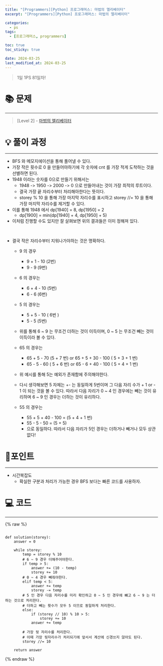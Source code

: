 ```yaml
---
title: "[Programmers][Python] 프로그래머스: 마법의 엘리베이터"
excerpt: "[Programmers][Python] 프로그래머스: 마법의 엘리베이터"

categories:
  - ps
tags:
  - [프로그래머스, programmers]

toc: true
toc_sticky: true

date: 2024-03-25
last_modified_at: 2024-03-25
---
```


> 1일 1PS 81일차!

# 📚 문제

---

> [Level 2] -
> [마법의 엘리베이터](https://school.programmers.co.kr/learn/courses/30/lessons/148653)

# 💡 풀이 과정

---

- BFS 와 메모지에이션을 통해 풀어낼 수 있다.
- 가장 작은 횟수로 0 을 만들어야하기에 각 숫자에 cnt 를 가장 적게 도착하는 것을 선별하면 된다.
- 1948 이라는 숫자를 0으로 만들기 위해서는
    - 1948 -> 1950 -> 2000 -> 0 으로 만들어내는 것이 가장 최적의 루트이다.
    - 결국 가장 끝 자리수부터 처리해아한다는 뜻이다.
    - storey % 10 을 통해 가장 마지막 자리수를 표시하고 storey //= 10 을 통해 가장 마지막 자리수를 제거할 수 있다.
- 이를 통해 1948 에서 dp[1940] = 8, dp[1950] = 2
    - dp[1900] = min(dp[1940] + 4, dp[1950] + 5)
- 이처럼 진행할 수도 있지만 잘 살펴보면 위의 결과들은 이미 정해져 있다.

<br>

- 결국 작은 자리수부터 지워나가야하는 것은 명확하다. 
    - 9 의 경우
        - 9 + 1 - 10 (2번)
        - 9 - 9 (9번)

    - 6 의 경우는
        - 6 + 4 - 10 (5번)
        - 6 - 6 (6번)

    - 5 의 경우는
        - 5 + 5 - 10 ( 6번 )
        - 5 - 5 (5번)
        
    - 위를 통해 6 ~ 9 는 무조건 더하는 것이 이득이며, 0 ~ 5 는 무조건 빼는 것이 이득이라 볼 수 있다.
    - 65 의 경우는
        - 65 + 5 - 70 (5 + 7 번) or 65 + 5 + 30 - 100 ( 5 + 3 + 1 번) 
        - 65 - 5 - 60 ( 5 + 6 번) or 65 - 6 + 40 - 100 ( 5 + 4 + 1 번)
    - 위 예시를 통해 5는 예외가 존재함에 주의해야한다.
        
    - 다시 생각해보면 5 자체는 +- 는 동일하게 5번이며 그 다음 자리 수가 + 1 or - 1 이 되는 것을 볼 수 있다. 따라서 다음 자리가 0 ~ 4 인 경우에는 빼는 것이 유리하며 6 ~ 9 인 경우는 더하는 것이 유리하다.
        
    - 55 의 경우는 
        - 55 + 5 + 40 - 100 = (5 + 4 + 1 번)
        - 55 - 5 - 50 = (5 + 5)
        - 으로 동일하다. 따라서 다음 자리가 5인 경우는 더하거나 빼거나 모두 상관없다!


# 📌포인트

---

- 시간복잡도
    - 확실한 구분과 처리가 가능한 경우 BFS 보다는 빠른 코드를 사용하자.

# 💻 코드

---


{% raw %}

```

def solution(storey):
    answer = 0
    
    while storey:
        temp = storey % 10
        # 6 ~ 9 경우 더해주어야한다.
        if temp > 5:
            answer += (10 - temp)
            storey += 10
        # 0 ~ 4 경우 빼줘야한다.
        elif temp < 5:
            answer += temp
            storey -= temp
        # 5 인 경우 다음 자리수를 미리 확인하고 0 ~ 5 인 경우에 뺴고 6 ~ 9 는 더하는 것으로 처리한다. 
        # 더하고 빼는 횟수가 모두 5 이므로 동일하게 처리한다. 
        else:
            if (storey // 10) % 10 > 5:
                storey += 10
            answer += temp
            
        # 가장 뒷 자리수를 처리한다.
        # 이때 가장 뒷자리수가 처리되기에 앞서서 계산에 신경쓰지 않아도 된다.
        storey //= 10

    return answer

```

{% endraw %}

